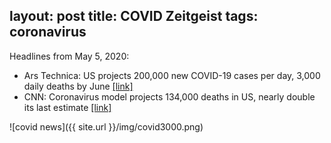 layout: post
title: COVID Zeitgeist
tags: coronavirus
---

Headlines from May 5, 2020:

* Ars Technica: US projects 200,000 new COVID-19 cases per day, 3,000 daily deaths by June [[link]](https://arstechnica.com/science/2020/05/us-projects-200000-new-covid-19-cases-per-day-3000-daily-deaths-by-june/)
* CNN: Coronavirus model projects 134,000 deaths in US, nearly double its last estimate [[link]](https://www.cnn.com/2020/05/04/health/us-coronavirus-monday/index.html)

![covid news]({{ site.url }}/img/covid3000.png)
